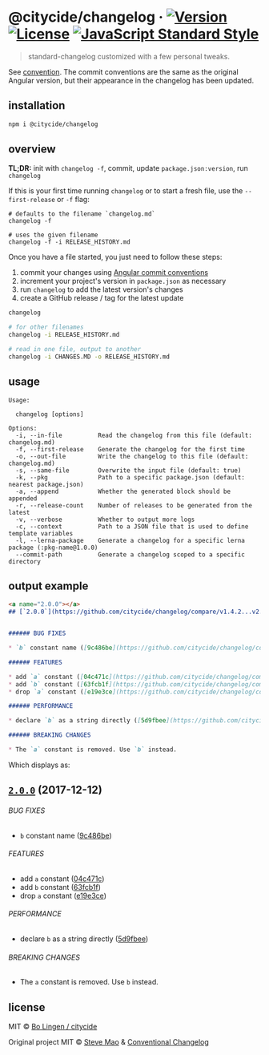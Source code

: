 # @citycide/changelog &middot; [![Version](https://flat.badgen.net/npm/v/@citycide/changelog)](https://www.npmjs.com/package/@citycide/changelog) [![License](https://flat.badgen.net/npm/license/@citycide/changelog)](https://www.npmjs.com/package/@citycide/changelog) [![JavaScript Standard Style](https://flat.badgen.net/badge/code%20style/standard/green)](https://standardjs.com)

> standard-changelog customized with a few personal tweaks.

See [convention](convention.md). The commit conventions are the same
as the original Angular version, but their appearance in the changelog
has been updated.

## installation

```sh
npm i @citycide/changelog
```

## overview

**TL;DR:** init with `changelog -f`, commit, update `package.json:version`, run `changelog`

If this is your first time running `changelog` or to start a fresh file,
use the `--first-release` or `-f` flag:

```shell
# defaults to the filename `changelog.md`
changelog -f

# uses the given filename
changelog -f -i RELEASE_HISTORY.md
```

Once you have a file started, you just need to follow these steps:

1. commit your changes using [Angular commit conventions](convention.md)
2. increment your project's version in `package.json` as necessary
3. run `changelog` to add the latest version's changes
4. create a GitHub release / tag for the latest update

```sh
changelog

# for other filenames
changelog -i RELEASE_HISTORY.md

# read in one file, output to another
changelog -i CHANGES.MD -o RELEASE_HISTORY.md
```

## usage

```
Usage:

  changelog [options]

Options:
  -i, --in-file          Read the changelog from this file (default: changelog.md)
  -f, --first-release    Generate the changelog for the first time
  -o, --out-file         Write the changelog to this file (default: changelog.md)
  -s, --same-file        Overwrite the input file (default: true)
  -k, --pkg              Path to a specific package.json (default: nearest package.json)
  -a, --append           Whether the generated block should be appended
  -r, --release-count    Number of releases to be generated from the latest
  -v, --verbose          Whether to output more logs
  -c, --context          Path to a JSON file that is used to define template variables
  -l, --lerna-package    Generate a changelog for a specific lerna package (:pkg-name@1.0.0)
  --commit-path          Generate a changelog scoped to a specific directory
```

## output example

```markdown
<a name="2.0.0"></a>
## [`2.0.0`](https://github.com/citycide/changelog/compare/v1.4.2...v2.0.0) (2017-12-12)


###### BUG FIXES

* `b` constant name ([9c486be](https://github.com/citycide/changelog/commit/9c486be))

###### FEATURES

* add `a` constant ([04c471c](https://github.com/citycide/changelog/commit/04c471c))
* add `b` constant ([63fcb1f](https://github.com/citycide/changelog/commit/63fcb1f))
* drop `a` constant ([e19e3ce](https://github.com/citycide/changelog/commit/e19e3ce))

###### PERFORMANCE

* declare `b` as a string directly ([5d9fbee](https://github.com/citycide/changelog/commit/5d9fbee))

###### BREAKING CHANGES

* The `a` constant is removed. Use `b` instead.
```

Which displays as:

<a name="2.0.0"></a>
## [`2.0.0`](https://github.com/citycide/changelog/compare/v1.4.2...v2.0.0) (2017-12-12)


###### BUG FIXES

* `b` constant name ([9c486be](https://github.com/citycide/changelog/commit/9c486be))

###### FEATURES

* add `a` constant ([04c471c](https://github.com/citycide/changelog/commit/04c471c))
* add `b` constant ([63fcb1f](https://github.com/citycide/changelog/commit/63fcb1f))
* drop `a` constant ([e19e3ce](https://github.com/citycide/changelog/commit/e19e3ce))

###### PERFORMANCE

* declare `b` as a string directly ([5d9fbee](https://github.com/citycide/changelog/commit/5d9fbee))

###### BREAKING CHANGES

* The `a` constant is removed. Use `b` instead.

## license

MIT © [Bo Lingen / citycide](https://github.com/citycide)

Original project MIT © [Steve Mao](https://github.com/stevemao) &
[Conventional Changelog](http://conventionalcommits.org/)

